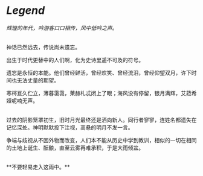 # *Legend*

*辉煌的年代，吟游客口口相传，风中低吟之声。*

<br>
神话已然远去，传说尚未遗忘。

出生于时代更替中的人们啊，化为史诗里遥不可及的符号。

遗忘是永恒的本能。他们曾经鲜活，曾经欢笑、曾经流泪，曾经仰望双月，许下时间也无法丈量的期望。

寒梣亘久伫立，薄暮霭霭，莱赫札忒闭上了眼；海风没有停留，银月满辉，艾菈希娅呢喃无声。

<br>
过去的阴影笼罩初生，旧时月光最终还是洒向新人。同行者寥寥，连姓名都遗失在记忆深处。神明默默投下注视，高悬的明月不发一言。

争端与歧视从不因外物而改变，人们本不能从历史中学到教训，相似的一切在相同的土地上诞生、酝酿，直至云雾再难承积，于是大雨倾盆。

<br>
**不要轻易走入这雨中。**
